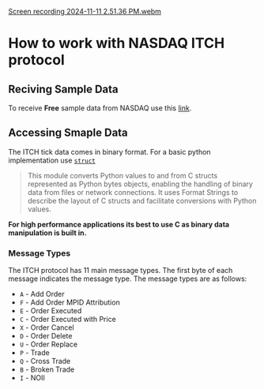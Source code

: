 [Screen recording 2024-11-11 2.51.36 PM.webm](https://github.com/user-attachments/assets/a612829e-a5e0-4ce7-af3d-cf7475a3ac4f)

# How to work with NASDAQ ITCH protocol

## Reciving Sample Data

To receive **Free** sample data from NASDAQ use this [link](https://emi.nasdaq.com/ITCH/Nasdaq%20ITCH/).

## Accessing Smaple Data

The ITCH tick data comes in binary format. For a basic python implementation use [`struct`](https://docs.python.org/3/library/struct.html)
> This module converts Python values to and from C structs represented as Python bytes objects, enabling the handling of binary data from files or network connections. It uses Format Strings to describe the layout of C structs and facilitate conversions with Python values.

**For high performance applications its best to use C as binary data manipulation is built in.**

### Message Types

The ITCH protocol has 11 main message types. The first byte of each message indicates the message type. The message types are as follows:

- `A` - Add Order
- `F` - Add Order MPID Attribution
- `E` - Order Executed
- `C` - Order Executed with Price
- `X` - Order Cancel
- `D` - Order Delete
- `U` - Order Replace
- `P` - Trade
- `Q` - Cross Trade
- `B` - Broken Trade
- `I` - NOII

